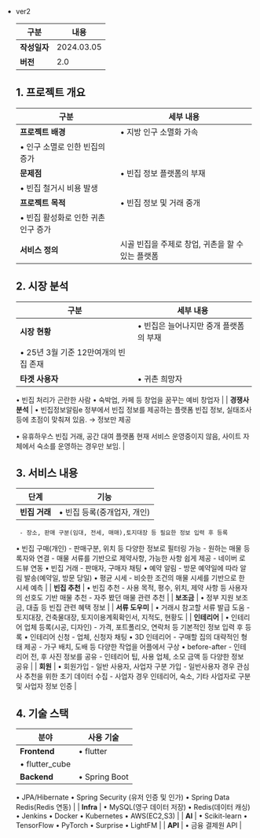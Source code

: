 - ver2
    
    
    | 구분 | 내용 |
    | --- | --- |
    | **작성일자** | 2024.03.05 |
    | **버전** | 2.0 |
    
    ## 1. 프로젝트 개요
    
    | 구분 | 세부 내용 |
    | --- | --- |
    | **프로젝트 배경** | • 지방 인구 소멸화 가속
    • 인구 소멸로 인한 빈집의 증가 |
    | **문제점** | • 빈집 정보 플랫폼의 부재
    • 빈집 철거시 비용 발생 |
    | **프로젝트 목적** | • 빈집 정보 및 거래 중개
    • 빈집 활성화로 인한 귀촌 인구 증가 |
    | **서비스 정의** | 시골 빈집을 주제로 창업, 귀촌을 할 수 있는 플랫폼 |
    
    ## 2. 시장 분석
    
    | 구분 | 세부 내용 |
    | --- | --- |
    | **시장 현황** | • 빈집은 늘어나지만 중개 플랫폼의 부재
    • 25년 3월 기준 12만여개의 빈집 존재 |
    | **타겟 사용자** | • 귀촌 희망자
    • 빈집 처리가 곤란한 사람
    • 숙박업, 카페 등 창업을 꿈꾸는 예비 창업자 |
    | **경쟁사 분석** | • 빈집정보알림e
    정부에서 빈집 정보를 제공하는 플랫폼
    빈집 정보, 실태조사 등에 초점이 맞춰져 있음. → 정보만 제공
    
    • 유휴하우스
    빈집 거래, 공간 대여 플랫폼
    현재 서비스 운영중이지 않음, 사이트 자체에서 숙소를 운영하는 경우만 보임. |
    
    ## 3. 서비스 내용
    
    | **단계** | **기능** |
    | --- | --- |
    | **빈집 거래** | • 빈집 등록(중개업자, 개인)
       - 장소, 판매 구분(임대, 전세, 매매),토지대장 등 필요한 정보 입력 후 등록
    • 빈집 구매(개인)
       - 판매구분, 위치 등 다양한 정보로 필터링 가능
       - 원하는 매물 등록자와 연결
       - 매물 서류를 기반으로 제약사항, 가능한 사항 쉽게 제공
       - 네이버 로드뷰 연동
    • 빈집 거래
       - 판매자, 구매자 채팅
    •  예약 알림
       - 방문 예약일에 따라 알림 발송(예약일, 방문 당일)
    • 평균 시세
      - 비슷한 조건의 매물 시세를 기반으로 한 시세 예측 |
    | **빈집 추천** | • 빈집 추천
      - 사용 목적, 평수, 위치, 제약 사항 등 사용자의 선호도 기반 매물 추천
      - 자주 봤던 매물 관련 추천 |
    | **보조금** | • 정부 지원 보조금, 대출 등 빈집 관련 혜택 정보 |
    | **서류 도우미** | • 거래시 참고할 서류 발급 도움
       - 토지대장, 건축물대장, 토지이용계획확인서, 지적도, 현황도 |
    | **인테리어** | • 인테리어 업체 등록(시공, 디자인)
       - 가격, 포트폴리오, 연락처 등 기본적인 정보 입력 후 등록
    • 인테리어 신청
       - 업체, 신청자 채팅
    • 3D 인테리어
       - 구매할 집의 대략적인 형태 제공
       - 가구 배치, 도배 등 다양한 작업을 어플에서 구상
    • before-after
       - 인테리어 전, 후 사진 정보를 공유
       - 인테리어 팁, 사용 업체, 소모 금액 등 다양한 정보 공유 |
    | **회원** | • 회원가입
      - 일반 사용자, 사업자 구분 가입
      - 일반사용자 경우 관심사 추천을 위한 초기 데이터 수집
      - 사업자 경우 인테리어, 숙소, 기타 사업자로 구분 및 사업자 정보 인증 |
    
    ## 4. 기술 스택
    
    | 분야 | 사용 기술 |
    | --- | --- |
    | **Frontend** | • flutter
    • flutter_cube |
    | **Backend** | • Spring Boot
    • JPA/Hibernate 
    • Spring Security (유저 인증 및 인가)
    • Spring Data Redis(Redis 연동)  |
    | **Infra** | • MySQL(영구 데이터 저장)
    • Redis(데이터 캐싱)
    • Jenkins
    • Docker
    • Kubernetes 
    • AWS(EC2,S3)  |
    | **AI** | • Scikit-learn
    • TensorFlow
    • PyTorch
    • Surprise
    • LightFM |
    | **API** | • 금융 결제원 API |